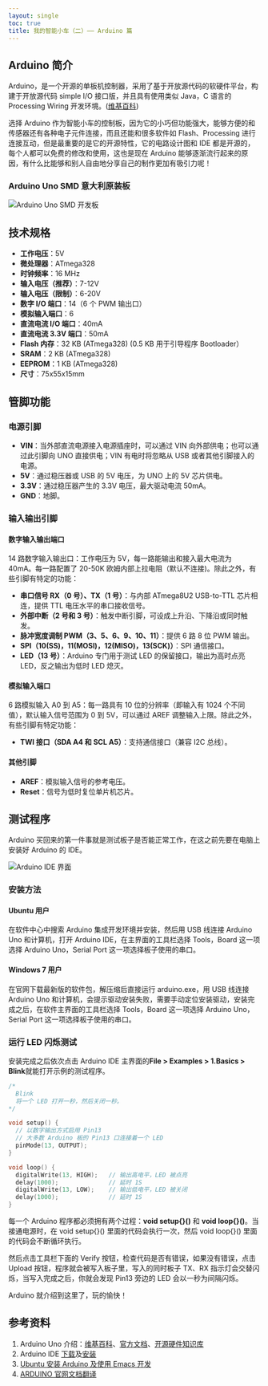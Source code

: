 ```yaml
---
layout: single
toc: true
title: 我的智能小车（二）—— Arduino 篇
---
```


## Arduino 简介

Arduino，是一个开源的单板机控制器，采用了基于开放源代码的软硬件平台，构建于开放源代码 simple I/O 接口版，并且具有使用类似 Java，C 语言的 Processing Wiring 开发环境。([维基百科](http://zh.wikipedia.org/wiki/Arduino))

选择 Arduino 作为智能小车的控制板，因为它的小巧但功能强大，能够方便的和传感器还有各种电子元件连接，而且还能和很多软件如 Flash、Processing 进行连接互动，但是最重要的是它的开源特性，它的电路设计图和 IDE 都是开源的，每个人都可以免费的修改和使用，这也是现在 Arduino 能够逐渐流行起来的原因，有什么比能够和别人自由地分享自己的制作更加有吸引力呢！

### Arduino Uno SMD 意大利原装板

![Arduino Uno SMD 开发板](https://f002.backblazeb2.com/file/as-cdn/blog/Arduino%20Uno%20SMD%20%E6%84%8F%E5%A4%A7%E5%88%A9%E5%8E%9F%E8%A3%85%E6%9D%BF.jpg)

## 技术规格

* **工作电压**：5V
* **微处理器**：ATmega328
* **时钟频率**：16 MHz
* **输入电压（推荐）**：7-12V
* **输入电压（限制）**：6-20V
* **数字 I/O 端口**：14（6 个 PWM 输出口）
* **模拟输入端口**：6
* **直流电流 I/O 端口**：40mA
* **直流电流 3.3V 端口**：50mA
* **Flash 内存**：32 KB (ATmega328) (0.5 KB 用于引导程序 Bootloader）
* **SRAM**：2 KB (ATmega328)
* **EEPROM**：1 KB (ATmega328)
* **尺寸**：75x55x15mm

## 管脚功能

### 电源引脚

* **VIN**：当外部直流电源接入电源插座时，可以通过 VIN 向外部供电；也可以通过此引脚向 UNO 直接供电；VIN 有电时将忽略从 USB 或者其他引脚接入的电源。
* **5V**：通过稳压器或 USB 的 5V 电压，为 UNO 上的 5V 芯片供电。
* **3.3V**：通过稳压器产生的 3.3V 电压，最大驱动电流 50mA。
* **GND**：地脚。

### 输入输出引脚

#### 数字输入输出端口

14 路数字输入输出口：工作电压为 5V，每一路能输出和接入最大电流为 40mA。每一路配置了 20-50K 欧姆内部上拉电阻（默认不连接)。除此之外，有些引脚有特定的功能：

* **串口信号 RX（0 号）、TX（1 号）**：与内部 ATmega8U2 USB-to-TTL 芯片相连，提供 TTL 电压水平的串口接收信号。
* **外部中断（2 号和 3 号）**：触发中断引脚，可设成上升沿、下降沿或同时触发。
* **脉冲宽度调制 PWM（3、5、6、9、10、11）**：提供 6 路 8 位 PWM 输出。
* **SPI（10(SS)，11(MOSI)，12(MISO)，13(SCK)）**：SPI 通信接口。
* **LED（13 号）**：Arduino 专门用于测试 LED 的保留接口，输出为高时点亮 LED，反之输出为低时 LED 熄灭。

#### 模拟输入端口

6 路模拟输入 A0 到 A5：每一路具有 10 位的分辨率（即输入有 1024 个不同值），默认输入信号范围为 0 到 5V，可以通过 AREF 调整输入上限。除此之外，有些引脚有特定功能：

* **TWI 接口（SDA A4 和 SCL A5）**：支持通信接口（兼容 I2C 总线）。

#### 其他引脚

* **AREF**：模拟输入信号的参考电压。
* **Reset**：信号为低时复位单片机芯片。

## 测试程序

Arduino 买回来的第一件事就是测试板子是否能正常工作，在这之前先要在电脑上安装好 Arduino 的 IDE。

![Arduino IDE 界面](https://f002.backblazeb2.com/file/as-cdn/blog/Arduino%E7%9A%84IDE.jpg)

### 安装方法

#### Ubuntu 用户

在软件中心中搜索 Arduino 集成开发环境并安装，然后用 USB 线连接 Arduino Uno 和计算机，打开 Arduino IDE，在主界面的工具栏选择 Tools，Board 这一项选择 Arduino Uno，Serial Port 这一项选择板子使用的串口。

#### Windows 7 用户

在官网下载最新版的软件包，解压缩后直接运行 arduino.exe，用 USB 线连接 Arduino Uno 和计算机，会提示驱动安装失败，需要手动定位安装驱动，安装完成之后，在软件主界面的工具栏选择 Tools，Board 这一项选择 Arduino Uno，Serial Port 这一项选择板子使用的串口。

### 运行 LED 闪烁测试

安装完成之后依次点击 Arduino IDE 主界面的**File > Examples > 1.Basics > Blink**就能打开示例的测试程序。

```c
/*
  Blink
  将一个 LED 打开一秒，然后关闭一秒。
*/

void setup() {                
  // 以数字输出方式启用 Pin13
  // 大多数 Arduino 板的 Pin13 口连接着一个 LED
  pinMode(13, OUTPUT);     
}

void loop() {
  digitalWrite(13, HIGH);   // 输出高电平，LED 被点亮
  delay(1000);              // 延时 1S
  digitalWrite(13, LOW);    // 输出低电平，LED 被关闭
  delay(1000);              // 延时 1S
}
```

每一个 Arduino 程序都必须拥有两个过程：**void setup{}()** 和 **void loop{}()**。当接通电源时，在 void setup{}() 里面的代码会执行一次，然后 void loop{}() 里面的代码会不断循环执行。

然后点击工具栏下面的 Verify 按钮，检查代码是否有错误，如果没有错误，点击 Upload 按钮，程序就会被写入板子里，写入的同时板子 TX、RX 指示灯会交替闪烁，当写入完成之后，你就会发现 Pin13 旁边的 LED 会以一秒为间隔闪烁。

Arduino 就介绍到这里了，玩的愉快！

## 参考资料

1. Arduino Uno 介绍：[维基百科](http://zh.wikipedia.org/wiki/Arduino)、[官方文档](http://arduino.cc/en/Main/ArduinoBoardUno)、[开源硬件知识库](http://kb.open.eefocus.com/index.php?title=Arduino_Uno "Arduino_Uno")
2. Arduino IDE [下载](http://arduino.cc/en/Main/Software)及[安装](http://arduino.cc/en/Guide/HomePage)
3. [Ubuntu 安装 Arduino 及使用 Emacs 开发](http://arduino.cc/en/Guide/HomePage)
4. [ARDUINO 官网文档翻译](http://assiss.github.com/arduino-zhcn/)
